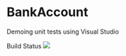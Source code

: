 # BankAccount
Demoing unit tests using Visual Studio

Build Status
<img src="https://houssemdellai.visualstudio.com/BankAccount/_apis/build/status/BankAccount-CI"/>
